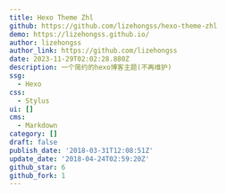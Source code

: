 ```yaml
---
title: Hexo Theme Zhl
github: https://github.com/lizehongss/hexo-theme-zhl
demo: https://lizehongss.github.io/
author: lizehongss
author_link: https://github.com/lizehongss
date: 2023-11-29T02:02:28.880Z
description: 一个简约的hexo博客主题(不再维护)
ssg:
  - Hexo
css:
  - Stylus
ui: []
cms:
  - Markdown
category: []
draft: false
publish_date: '2018-03-31T12:08:51Z'
update_date: '2018-04-24T02:59:20Z'
github_star: 6
github_fork: 1
---
```

